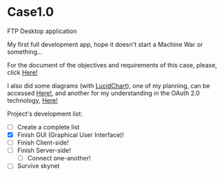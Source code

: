 # Case1.0
FTP Desktop application

My first full development app, hope it doesn't start a Machine War or something...

For the document of the objectives and requirements of this case, please, click [Here!](https://github.com/PedroHB1003/Case1.0/blob/master/Case_IntegrationEngineer.pdf)

I also did some diagrams (with <a href="https://www.lucidchart.com/">LucidChart</a>), one of my planning, can be accessed [Here!](https://github.com/PedroHB1003/Case1.0/blob/master/Case1.0_Diagrama.pdf), and another for my understanding in the OAuth 2.0 technology, [Here!](https://github.com/PedroHB1003/Case1.0/blob/master/Case1.0_Diagrama_OAuth2.0.pdf)



Project's development list:
- [ ] Create a complete list
- [X] Finish GUI (Graphical User Interface)!
- [ ] Finish Client-side!
- [ ] Finish Server-side!
  - [ ] Connect one-another!
- [ ] Survive skynet

